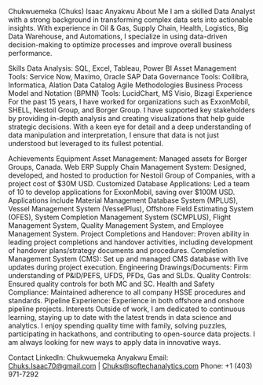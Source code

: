 Chukwuemeka (Chuks) Isaac Anyakwu
About Me
I am a skilled Data Analyst with a strong background in transforming complex data sets into actionable insights. With experience in Oil & Gas, Supply Chain, Health, Logistics, Big Data Warehouse, and Automations, I specialize in using data-driven decision-making to optimize processes and improve overall business performance.

Skills
Data Analysis: SQL, Excel, Tableau, Power BI
Asset Management Tools: Service Now, Maximo, Oracle SAP
Data Governance Tools: Collibra, Informatica, Alation Data Catalog
Agile Methodologies
Business Process Model and Notation (BPMN) Tools: LucidChart, MS Visio, Bizagi
Experience
For the past 15 years, I have worked for organizations such as ExxonMobil, SHELL, Nestoil Group, and Borger Group. I have supported key stakeholders by providing in-depth analysis and creating visualizations that help guide strategic decisions. With a keen eye for detail and a deep understanding of data manipulation and interpretation, I ensure that data is not just understood but leveraged to its fullest potential.

Achievements
Equipment Asset Management: Managed assets for Borger Groups, Canada.
Web ERP Supply Chain Management System: Designed, developed, and hosted to production for Nestoil Group of Companies, with a project cost of $30M USD.
Customized Database Applications: Led a team of 10 to develop applications for ExxonMobil, saving over $100M USD. Applications include Material Management Database System (MPLUS), Vessel Management System (VesselPlus), Offshore Field Estimating System (OFES), System Completion Management System (SCMPLUS), Flight Management System, Quality Management System, and Employee Management System.
Project Completions and Handover: Proven ability in leading project completions and handover activities, including development of handover plans/strategy documents and procedures.
Completion Management System (CMS): Set up and managed CMS database with live updates during project execution.
Engineering Drawings/Documents: Firm understanding of P&ID/PEFS, UFDS, PFDs, Gas and SLDs.
Quality Controls: Ensured quality controls for both MC and SC.
Health and Safety Compliance: Maintained adherence to all company HSSE procedures and standards.
Pipeline Experience: Experience in both offshore and onshore pipeline projects.
Interests
Outside of work, I am dedicated to continuous learning, staying up to date with the latest trends in data science and analytics. I enjoy spending quality time with family, solving puzzles, participating in hackathons, and contributing to open-source data projects. I am always looking for new ways to apply data in innovative ways.

Contact
LinkedIn: Chukwuemeka Anyakwu
Email: Chuks.Isaac70@gmail.com | Chuks@softechanalytics.com
Phone: +1 (403) 971-7292
